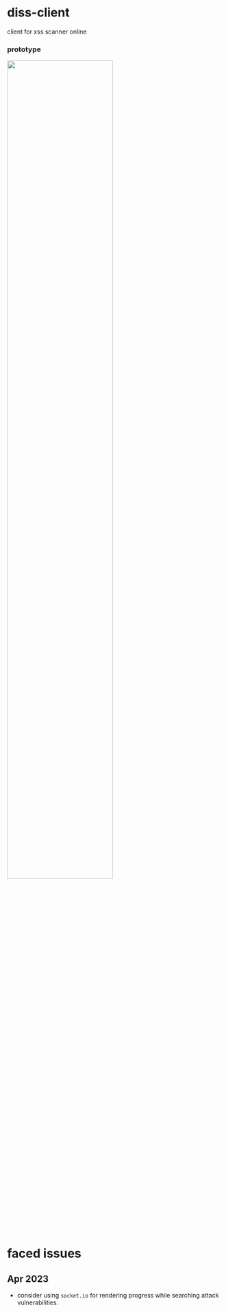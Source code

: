 # diss-client
client for xss scanner online

### prototype
<img src="https://user-images.githubusercontent.com/87087163/232084972-c1722ad5-d678-4e46-8889-74790fb42f04.png" style="width: 70%"/>

# faced issues
## Apr 2023
- consider using `socket.io` for rendering progress while searching attack vulnerabilities.
